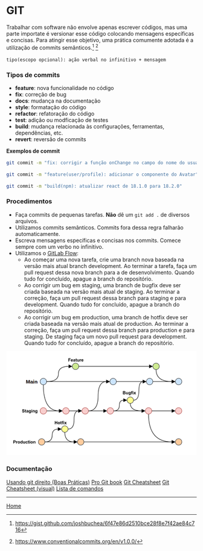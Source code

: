 # GIT

Trabalhar com software não envolve apenas escrever códigos, mas uma parte importate é versionar esse código colocando mensagens específicas e concisas. Para atingir esse objetivo, uma prática comumente adotada é a utilização de commits semânticos.[^1] [^2]

`tipo(escopo opcional): ação verbal no infinitivo + mensagem`

### Tipos de commits

- **feature**: nova funcionalidade no código
- **fix**: correção de bug
- **docs**: mudança na documentação
- **style**: formatação do código
- **refactor**: refatoração do código
- **test**: adição ou modficação de testes
- **build**: mudança relacionada às configurações, ferramentas, dependências, etc.
- **revert**: reversão de commits

**Exemplos de commit**

```bash
git commit -m "fix: corrigir a função onChange no campo do nome do usuário"
```

```bash
git commit -m "feature(user/profile): adicionar o componente do Avatar"
```

```bash
git commit -m "build(npm): atualizar react de 18.1.0 para 18.2.0"
```

### Procedimentos

- Faça commits de pequenas tarefas. **Não** dê um `git add .` de diversos arquivos.
- Utilizamos commits semânticos. Commits fora dessa regra falharão automaticamente.
- Escreva mensagens específicas e concisas nos commits. Comece sempre com um verbo no infinitivo.
- Utilizamos o [GitLab Flow](https://docs.gitlab.com/ee/topics/gitlab_flow.html):
  - Ao começar uma nova tarefa, crie uma branch nova baseada na versão mais atual branch development. Ao terminar a tarefa, faça um pull request dessa nova branch para a de desenvolvimento. Quando tudo for concluído, apague a branch do repositório.
  - Ao corrigir um bug em staging, uma branch de bugfix deve ser criada baseada na versão mais atual de staging. Ao terminar a correção, faça um pull request dessa branch para staging e para development. Quando tudo for concluído, apague a branch do repositório.
  - Ao corrigir um bug em production, uma branch de hotfix deve ser criada baseada na versão mais atual de production. Ao terminar a correção, faça um pull request dessa branch para production e para staging. De staging faça um novo pull request para development. Quando tudo for concluído, apague a branch do repositório.

![alt text][gitlab-flow]

### Documentação

[Usando git direito (Boas Práticas)](https://www.youtube.com/watch?v=6OokP-NE49k)
[Pro Git book](https://git-scm.com/book/en/v2)
[Git Cheatsheet](https://training.github.com/downloads/pt_BR/github-git-cheat-sheet/)
[Git Cheatsheet (visual)](https://ndpsoftware.com/git-cheatsheet.html#loc=index;)
[Lista de comandos](https://git-scm.com/docs)

---

[Home](../README.md)

[^1]: https://gist.github.com/joshbuchea/6f47e86d2510bce28f8e7f42ae84c716
[^2]: https://www.conventionalcommits.org/en/v1.0.0/

[gitlab-flow]: ./images/gitlab-flow.png 'GitLab Flow'

